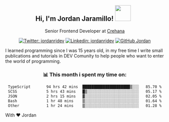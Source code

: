 <div align="center">
<h2 style="margin-right:10px;">Hi, I'm Jordan Jaramillo! <img src="https://media.giphy.com/media/Wj7lNjMNDxSmc/source.gif" width="50" > </h2>

<p>Senior Frontend Developer at <a href="https://www.crehana.com/">Crehana</a></p>

[![Twitter: jordanrjdev](https://img.shields.io/twitter/follow/jordanrjdev?style=social)](https://twitter.com/jordanrjdev)
[![Linkedin: jordanrjdev](https://img.shields.io/badge/-jordanrjdev-blue?style=flat-square&logo=Linkedin&logoColor=white&link=https://www.linkedin.com/in/jordanrjdev/)](https://www.linkedin.com/in/jordanrjdev/)
[![GitHub Jordan](https://img.shields.io/github/followers/jnadroj?label=follow&style=social)](https://github.com/jnadroj)

</div>
I learned programming since I was 15 years old, in my free time I write small publications and tutorials in DEV Comunity to help people who want to enter the world of programming.

<div align="center">

### 📊 **This month i spent my time on:**

<!--START_SECTION:waka-->

```txt
TypeScript       94 hrs 42 mins  █████████████████████▒░░░   85.70 %
SCSS             5 hrs 43 mins   █▒░░░░░░░░░░░░░░░░░░░░░░░   05.17 %
JSON             2 hrs 15 mins   ▓░░░░░░░░░░░░░░░░░░░░░░░░   02.05 %
Bash             1 hr 48 mins    ▒░░░░░░░░░░░░░░░░░░░░░░░░   01.64 %
Other            1 hr 24 mins    ▒░░░░░░░░░░░░░░░░░░░░░░░░   01.28 %
```

<!--END_SECTION:waka-->

</div>

With ❤️ Jordan
